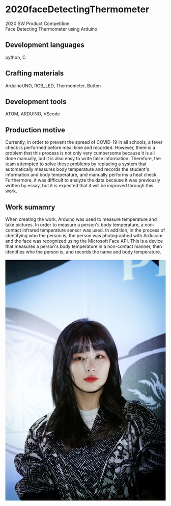 # 2020faceDetectingThermometer
2020 SW Product Competition<br>
Face Detecting Thermometer using Arduino<br>
## Development languages
python, C
## Crafting materials
ArduinoUNO, RGB_LED, Thermometer, Button
## Development tools
ATOM, ARDUINO, VScode
## Production motive
Currently, in order to prevent the spread of COVID-19 in all schools, a fever check is performed before meal time and recorded. However, there is a problem that this process is not only very cumbersome because it is all done manually, but it is also easy to write false information. Therefore, the team attempted to solve these problems by replacing a system that automatically measures body temperature and records the student's information and body temperature, and manually performs a heat check. Furthermore, it was difficult to analyze the data because it was previously written by essay, but it is expected that it will be improved through this work.
## Work sumamry
When creating the work, Arduino was used to measure temperature and take pictures. In order to measure a person's body temperature, a non-contact infrared temperature sensor was used. In addition, in the process of identifying who the person is, the person was photographed with Arducam and the face was recognized using the Microsoft Face API. This is a device that measures a person's body temperature in a non-contact manner, then identifies who the person is, and records the name and body temperature.
<br>
<br>
<img src="https://github.com/KoYejune0302/2020faceDetectingThermometer/blob/main/source/seulgi1.jpg?raw=true">
